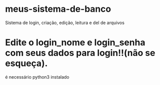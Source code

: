 # meus-sistema-de-banco
Sistema de login, criação, edição, leitura e del de arquivos
# Edite o login_nome e login_senha com seus dados para login!!(não se esqueça).
é necessário python3 instalado
